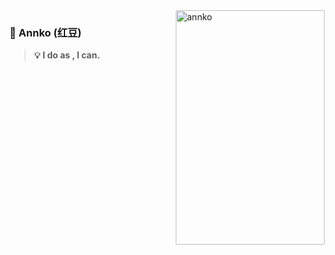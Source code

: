 <img align="right" src="https://cdn.jsdelivr.net/gh/annkoxx/img_annko/ad65d-n89i0.png" alt="annko" width="238px" height="375px" />

### 💜 Annko (红豆)

> **💡 I do  as ,  I  can.**
